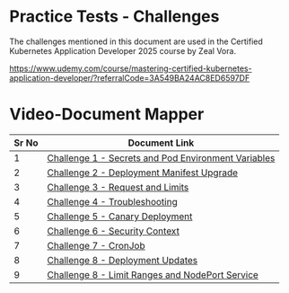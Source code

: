 # Practice Tests - Challenges

The challenges mentioned in this document are used in the Certified Kubernetes Application Developer 2025 course by Zeal Vora.

https://www.udemy.com/course/mastering-certified-kubernetes-application-developer/?referralCode=3A549BA24AC8ED6597DF


# Video-Document Mapper

| Sr No | Document Link |
| ------ | ------ |
| 1 | [Challenge 1 - Secrets and Pod Environment Variables][PlDa] |
| 2 | [Challenge 2 - Deployment Manifest Upgrade][PlDb] |
| 3 | [Challenge 3 - Request and Limits][PlDc] |
| 4 | [Challenge 4 - Troubleshooting][PlDd] |
| 5 | [Challenge 5 - Canary Deployment][PlDe] |
| 6 | [Challenge 6 - Security Context][PlDf] |
| 7 | [Challenge 7 - CronJob][PlDg] |
| 8 | [Challenge 8 - Deployment Updates][PlDh] |
| 9 | [Challenge 8 - Limit Ranges and NodePort Service][PlDi] |

[PlDa]: <./secrets.md>
[PlDb]: <./dep-upgrade.md>
[PlDc]: <./request-limits.md>
[PlDd]: <./troubleshoot-01.md>
[PlDe]: <./exercise-canary.md>
[PlDf]: <./security-context.md>
[PlDg]: <./cronjob.md>
[PlDh]: <./surge.md>
[PlDi]: <./limit-ranges.md>